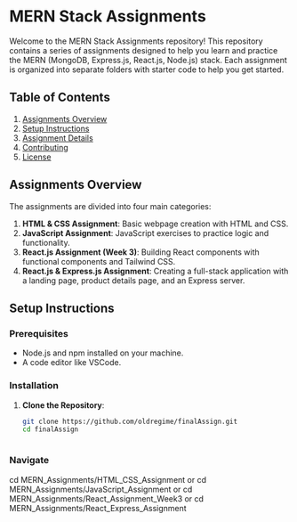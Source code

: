 # MERN Stack Assignments

Welcome to the MERN Stack Assignments repository! This repository contains a series of assignments designed to help you learn and practice the MERN (MongoDB, Express.js, React.js, Node.js) stack. Each assignment is organized into separate folders with starter code to help you get started.

## Table of Contents

1. [Assignments Overview](#assignments-overview)
2. [Setup Instructions](#setup-instructions)
3. [Assignment Details](#assignment-details)
4. [Contributing](#contributing)
5. [License](#license)

## Assignments Overview

The assignments are divided into four main categories:

1. **HTML & CSS Assignment**: Basic webpage creation with HTML and CSS.
2. **JavaScript Assignment**: JavaScript exercises to practice logic and functionality.
3. **React.js Assignment (Week 3)**: Building React components with functional components and Tailwind CSS.
4. **React.js & Express.js Assignment**: Creating a full-stack application with a landing page, product details page, and an Express server.

## Setup Instructions

### Prerequisites

- Node.js and npm installed on your machine.
- A code editor like VSCode.

### Installation

1. **Clone the Repository**:
   ```bash
   git clone https://github.com/oldregime/finalAssign.git
   cd finalAssign



### Navigate 
cd MERN_Assignments/HTML_CSS_Assignment
or
cd MERN_Assignments/JavaScript_Assignment
or
cd MERN_Assignments/React_Assignment_Week3
or
cd MERN_Assignments/React_Express_Assignment

